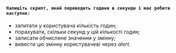 #### `Напишіть скрипт, який переводить години в секунди і має робити наступне:`

* запитати у користувача кількість годин;
* порахувати, скільки секунд у цій кількості годин;
* записати обчислене значення у змінну;
* вивести цю змінну користувачеві через _alert_.